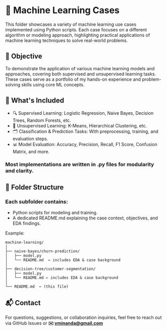 # 🤖 Machine Learning Cases
This folder showcases a variety of machine learning use cases implemented using Python scripts. Each case focuses on a different algorithm or modeling approach, highlighting practical applications of machine learning techniques to solve real-world problems.

## 🎯 Objective
To demonstrate the application of various machine learning models and approaches, covering both supervised and unsupervised learning tasks. These cases serve as a portfolio of my hands-on experience and problem-solving skills using core ML concepts.

## 🧩 What's Included
* 🔍 Supervised Learning: Logistic Regression, Naive Bayes, Decision Trees, Random Forests, etc.
* 🎨 Unsupervised Learning: K-Means, Hierarchical Clustering, etc.
* 🗂 Classification & Prediction Tasks: With preprocessing, training, and evaluation steps.
* 📊 Model Evaluation: Accuracy, Precision, Recall, F1 Score, Confusion Matrix, and more.

### Most implementations are written in .py files for modularity and clarity.

## 📁 Folder Structure
### Each subfolder contains:
* Python scripts for modeling and training.
* A dedicated README.md explaining the case context, objectives, and EDA findings.

Example:
```
machine-learning/
│
├── naive-bayes/churn-prediction/
│   ├── model.py
│   └── README.md  ← includes EDA & case background
│
├── decision-tree/customer-segmentation/
│   ├── model.py
│   └── README.md ← includes EDA & case background
│
└── README.md  ← (this file)
```

## 📬 Contact
For questions, suggestions, or collaboration inquiries, feel free to reach out via GitHub Issues or **✉️ vminanda@gmail.com**
